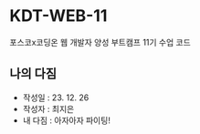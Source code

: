 # KDT-WEB-11
포스코x코딩온 웹 개발자 양성 부트캠프 11기 수업 코드

## 나의 다짐
- 작성일 : 23. 12. 26
- 작성자 : 최지은
- 내 다짐 : 아자아자 파이팅!
